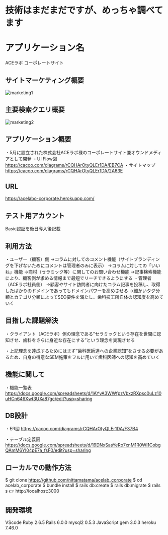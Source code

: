 # 技術はまだまだですが、めっちゃ調べてます


# アプリケーション名
ACEラボ コーポレートサイト

## サイトマーケティング概要
![marketing1](https://user-images.githubusercontent.com/76588745/123549997-4c534280-d7a6-11eb-9a82-f9303f2c1393.png)

## 主要検索クエリ概要
![marketing2](https://user-images.githubusercontent.com/76588745/123550854-63942f00-d7aa-11eb-8656-d23aa66cee19.png)


## アプリケーション概要
・5月に設立された株式会社ACEラボ様のコーポレートサイト兼オウンドメディアとして開発
・UI Flow図
https://cacoo.com/diagrams/rCQHArOtyQLEr1DA/EB7CA
・サイトマップ
https://cacoo.com/diagrams/rCQHArOtyQLEr1DA/2A63E

## URL
https://acelabo-corporate.herokuapp.com/

## テスト用アカウント
Basic認証を後日導入後記載

## 利用方法
・ユーザー（顧客）側
→コラムに対してのコメント機能（サイトブランディングを下げないためにコメントは管理者のみに表示）
→コラムに対しての「いいね」機能
→商材（セラミック等）に関してのお問い合わせ機能
→記事検索機能により、顧客側が求める情報まで最短でリーチできるようにする
・管理者（ACEラボ社員側）
→顧客やサイト訪問者に向けたコラム記事を投稿し、取得したばかりのドメインであってもドメインパワーを高めさせる
→細かいタグ分類とカテゴリ分類によってSEO要件を満たし、歯科技工所自体の認知度を高めていく

## 目指した課題解決
・クライアント（ACEラボ）側の理念である”セラミックという存在を世間に認知させ、歯科をさらに身近な存在にする”という理念を実現させる

・上記理念を達成するためにはまず”歯科医師達への企業認知”をさせる必要があるため、自身の得意なSEM施策をフルに用いて歯科医師への認知を高めていく

## 機能に関して
・機能一覧表
https://docs.google.com/spreadsheets/d/1AYvA3WWfpzVbxzRXpsc0uLz10uHCn646Xwt3UXa87gc/edit?usp=sharing

## DB設計
・ER図
https://cacoo.com/diagrams/rCQHArOtyQLEr1DA/F37B4

・テーブル定義図
https://docs.google.com/spreadsheets/d/19DNxSasYeRo7xnM1R0WI1CobgQAmM6YI04pE7a_fsF0/edit?usp=sharing

## ローカルでの動作方法
$ git clone https://github.com/nittamatama/acelab_corporate
$ cd acelab_corporate
$ bundle install
$ rails db:create
$ rails db:migrate
$ rails s
👉 http://localhost:3000

## 開発環境
VScode
Ruby 2.6.5
Rails 6.0.0
mysql2 0.5.3
JavaScript
gem 3.0.3
heroku 7.46.0


